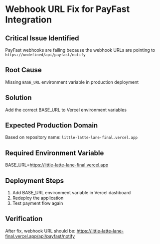 # Webhook URL Fix for PayFast Integration

## Critical Issue Identified
PayFast webhooks are failing because the webhook URLs are pointing to `https://undefined/api/payfast/notify`

## Root Cause
Missing `BASE_URL` environment variable in production deployment

## Solution
Add the correct BASE_URL to Vercel environment variables

## Expected Production Domain
Based on repository name: `little-latte-lane-final.vercel.app`

## Required Environment Variable
BASE_URL=https://little-latte-lane-final.vercel.app

## Deployment Steps
1. Add BASE_URL environment variable in Vercel dashboard
2. Redeploy the application
3. Test payment flow again

## Verification
After fix, webhook URL should be:
https://little-latte-lane-final.vercel.app/api/payfast/notify
